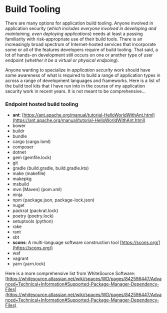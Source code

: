 # Build Tooling  

There are many options for application build tooling.  Anyone involved in application security (*which includes everyone involved in developing and maintaining, even deploying applications*) needs at least a passing familiarity with risk-appropriate use of their build tools.  There is an increasingly broad spectrum of Internet-hosted services that incorporate some or all of the features developers require of build tooling.  That said, a lot of hands-on development still occurs on one or another type of user endpoint (*whether it be a virtual or physical endpoing*).  

Anyone wanting to specialize in *application security* work should have some awareness of what is required to build a range of application types in across a range of development languages and frameworks.  Here is a list of the build tool kits that I have run into in the course of my application security work in recent years.  It is not meant to be comprehensive...  

### Endpoint hosted build tooling  
* **ant**:  [https://ant.apache.org/manual/tutorial-HelloWorldWithAnt.html](https://ant.apache.org/manual/tutorial-HelloWorldWithAnt.html)  
* bower  
* buildr  
* bundle  
* cargo (cargo.loml)  
* composer  
* dotnet  
* gem (gemfile.lock)  
* git  
* gradle (build.gradle, build.gradle.kts)  
* make (makefile)  
* makepkg  
* msbuild  
* mvn [Maven] (pom.xml)  
* ninja  
* npm (package.json, package-lock.json)  
* nuget  
* packrat (packrat.lock)  
* poetry (poetry.lock)  
* setuptools (python)  
* rake  
* rant  
* sbt  
* **scons**: A multi-language software construction tool [https://scons.org/](https://scons.org/)  
* waf  
* vagrant  
* yarn (yarn.lock)  


Here is a more comprehensive list from WhiteSource Software: [https://whitesource.atlassian.net/wiki/spaces/WD/pages/842596447/Advanced+Technical+Information#Supported-Package-Manager-Dependency-Files](https://whitesource.atlassian.net/wiki/spaces/WD/pages/842596447/Advanced+Technical+Information#Supported-Package-Manager-Dependency-Files)  
